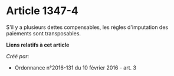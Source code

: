 # Article 1347-4

S'il y a plusieurs dettes compensables, les règles d'imputation des paiements sont transposables.

**Liens relatifs à cet article**

_Créé par_:

  - Ordonnance n°2016-131 du 10 février 2016 - art. 3
